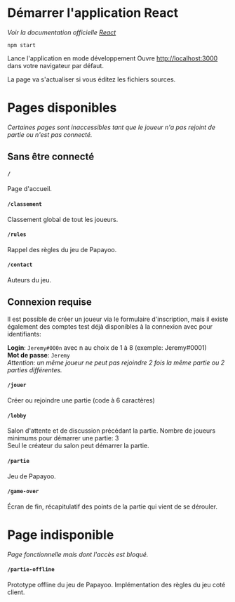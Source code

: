 # Démarrer l'application React

*Voir la documentation officielle [React](https://github.com/facebook/create-react-app)*

```
npm start
```

Lance l'application en mode développement
Ouvre [http://localhost:3000](http://localhost:3000) dans votre navigateur par défaut.

La page va s'actualiser si vous éditez les fichiers sources.

# Pages disponibles

*Certaines pages sont inaccessibles tant que le joueur n'a pas rejoint de partie ou n'est pas connecté.*

## Sans être connecté

#### `/`

Page d'accueil.

#### `/classement`

Classement global de tout les joueurs.

#### `/rules`

Rappel des règles du jeu de Papayoo.

#### `/contact`

Auteurs du jeu.

## Connexion requise

Il est possible de créer un joueur via le formulaire d'inscription, mais il existe également des comptes test déjà disponibles à la connexion avec pour identifiants:

**Login**: `Jeremy#000n` avec n au choix de 1 à 8 (exemple: Jeremy#0001)\
**Mot de passe**: `Jeremy`\
*Attention: un même joueur ne peut pas rejoindre 2 fois la même partie ou 2 parties différentes.*


#### `/jouer`

Créer ou rejoindre une partie (code à 6 caractères)

#### `/lobby`

Salon d'attente et de discussion précédant la partie. Nombre de joueurs minimums pour démarrer une partie: 3\
Seul le créateur du salon peut démarrer la partie.

#### `/partie`

Jeu de Papayoo.

#### `/game-over`

Écran de fin, récapitulatif des points de la partie qui vient de se dérouler.

# Page indisponible

*Page fonctionnelle mais dont l'accès est bloqué.*

#### `/partie-offline`

Prototype offline du jeu de Papayoo. Implémentation des règles du jeu coté client.